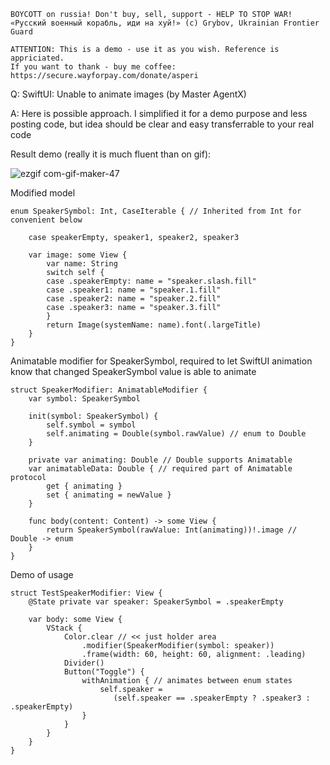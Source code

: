 ```
BOYCOTT on russia! Don't buy, sell, support - HELP TO STOP WAR!
«Русский военный корабль, иди на хуй!» (c) Grybov, Ukrainian Frontier Guard

ATTENTION: This is a demo - use it as you wish. Reference is appriciated.
If you want to thank - buy me coffee: https://secure.wayforpay.com/donate/asperi
```

Q: SwiftUI: Unable to animate images (by Master AgentX)

A: Here is possible approach. I simplified it for a demo purpose and less posting code, but idea should be clear and easy transferrable to your real code

Result demo (really it is much fluent than on gif):

![ezgif com-gif-maker-47](https://user-images.githubusercontent.com/62171579/175868380-3935e6bf-0db3-4b33-a7ea-e4f515501a22.gif)


Modified model

    enum SpeakerSymbol: Int, CaseIterable { // Inherited from Int for convenient below
    
        case speakerEmpty, speaker1, speaker2, speaker3
        
        var image: some View {
            var name: String
            switch self {
            case .speakerEmpty: name = "speaker.slash.fill"
            case .speaker1: name = "speaker.1.fill"
            case .speaker2: name = "speaker.2.fill"
            case .speaker3: name = "speaker.3.fill"
            }
            return Image(systemName: name).font(.largeTitle)
        }
    }

Animatable modifier for SpeakerSymbol, required to let SwiftUI animation know that changed SpeakerSymbol value is able to animate

    struct SpeakerModifier: AnimatableModifier {
        var symbol: SpeakerSymbol
        
        init(symbol: SpeakerSymbol) {
            self.symbol = symbol
            self.animating = Double(symbol.rawValue) // enum to Double
        }
        
        private var animating: Double // Double supports Animatable
        var animatableData: Double { // required part of Animatable protocol
            get { animating }
            set { animating = newValue }
        }
        
        func body(content: Content) -> some View {
            return SpeakerSymbol(rawValue: Int(animating))!.image // Double -> enum
        }
    }

Demo of usage

    struct TestSpeakerModifier: View {
        @State private var speaker: SpeakerSymbol = .speakerEmpty
    
        var body: some View {
            VStack {
                Color.clear // << just holder area
                    .modifier(SpeakerModifier(symbol: speaker))
                    .frame(width: 60, height: 60, alignment: .leading)
                Divider()
                Button("Toggle") {
                    withAnimation { // animates between enum states
                        self.speaker = 
                           (self.speaker == .speakerEmpty ? .speaker3 : .speakerEmpty)
                    }
                }
            }
        }
    }


